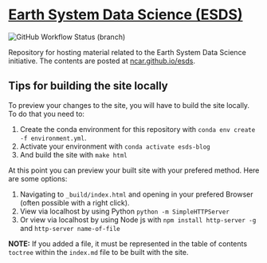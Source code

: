 # [Earth System Data Science (ESDS)](https://ncar.github.io/esds/)

![GitHub Workflow Status (branch)](https://img.shields.io/github/actions/workflow/status/NCAR/esds/deploy.yml?branch=main&logo=github&style=for-the-badge)

Repository for hosting material related to the Earth System Data Science initiative. The contents are posted at [ncar.github.io/esds](https://ncar.github.io/esds/).

## Tips for building the site locally

To preview your changes to the site, you will have to build the site locally.
To do that you need to:

1. Create the conda environment for this repository with `conda env create -f environment.yml`.
2. Activate your environment with `conda activate esds-blog`
3. And build the site with `make html`

At this point you can preview your built site with your prefered method. Here are some options:

1. Navigating to `_build/index.html` and opening in your prefered Browser (often possible with a right click).
2. View via localhost by using Python `python -m SimpleHTTPServer`
3. Or view via localhost by using Node js with `npm install http-server -g` and `http-server name-of-file`

**NOTE:** If you added a file, it must be represented in the table of contents `toctree` within the `index.md` file to be built with the site.
